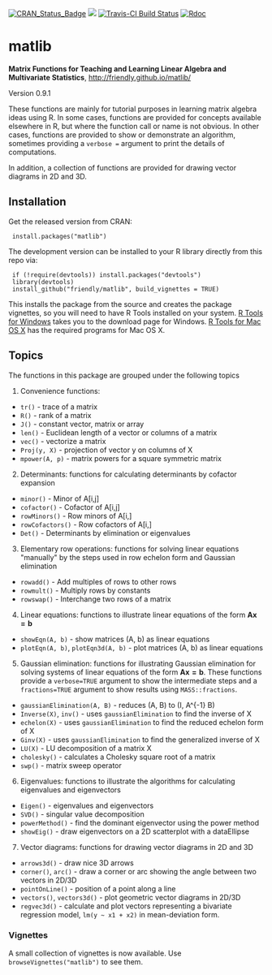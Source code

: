 [![CRAN_Status_Badge](http://www.r-pkg.org/badges/version/matlib)](https://cran.r-project.org/package=matlib)
[![](http://cranlogs.r-pkg.org/badges/grand-total/matlib)](https://cran.r-project.org/package=matlib)
[![Travis-CI Build Status](https://travis-ci.org/friendly/matlib.svg?branch=master)](https://travis-ci.org/friendly/matlib)
[![Rdoc](http://www.rdocumentation.org/badges/version/matlib)](http://www.rdocumentation.org/packages/matlib)

# matlib
**Matrix Functions for Teaching and Learning Linear Algebra and Multivariate Statistics**, http://friendly.github.io/matlib/

Version 0.9.1

These functions are mainly for tutorial purposes in learning matrix algebra
ideas using R. In some cases, functions are provided for concepts available
elsewhere in R, but where the function call or name is not obvious.  In other
cases, functions are provided to show or demonstrate an algorithm, sometimes
providing a `verbose =` argument to print the details of computations.

In addition, a collection of functions are provided for drawing vector diagrams in 2D and 3D.

## Installation

Get the released version from CRAN:

     install.packages("matlib")

The development version can be installed to your R library directly from this repo via:

     if (!require(devtools)) install.packages("devtools")
     library(devtools)
     install_github("friendly/matlib", build_vignettes = TRUE)

This installs the package from the source and creates the package vignettes, 
so you will need to have R Tools installed on your system.  [R Tools for Windows](https://cran.r-project.org/bin/windows/Rtools/)
takes you to the download page for Windows.  [R Tools for Mac OS X](https://cran.r-project.org/bin/macosx/tools/)
has the required programs for Mac OS X.


## Topics
The functions in this package are grouped under the following topics

1. Convenience functions:  

  - `tr()` - trace of a matrix
  - `R()` - rank of a matrix
  - `J()` - constant vector, matrix or array
  - `len()` - Euclidean length of a vector or columns of a matrix
  - `vec()` - vectorize a matrix
  - `Proj(y, X)` - projection of vector y on columns of X
  - `mpower(A, p)` - matrix powers for a square symmetric matrix

2. Determinants: functions for calculating determinants by cofactor expansion

  - `minor()` - Minor of A[i,j]
  - `cofactor()` - Cofactor of A[i,j]
  - `rowMinors()` - Row minors of A[i,]
  - `rowCofactors()` - Row cofactors of A[i,]
  - `Det()` - Determinants by elimination or eigenvalues

3. Elementary row operations: functions for solving linear equations "manually" by the steps used in row echelon form and Gaussian elimination

  - `rowadd()` - Add multiples of rows to other rows
  - `rowmult()` - Multiply rows by constants
  - `rowswap()` - Interchange two rows of a matrix

4. Linear equations: functions to illustrate linear equations of the form $\mathbf{A x = b}$

  - `showEqn(A, b)` - show matrices (A, b) as linear equations
  - `plotEqn(A, b)`, `plotEqn3d(A, b)`  - plot matrices (A, b) as linear equations
  
5. Gaussian elimination: functions for illustrating Gaussian elimination for solving systems of linear equations of the form
$\mathbf{A x = b}$.  These functions provide a `verbose=TRUE` argument to show the intermediate steps
and a `fractions=TRUE` argument to show results using `MASS::fractions`.

  - `gaussianElimination(A, B)` - reduces (A, B) to (I, A^{-1} B)
  - `Inverse(X)`, `inv()` - uses `gaussianElimination` to find the inverse of X
  - `echelon(X)` - uses `gaussianElimination` to find the reduced echelon form of X
  - `Ginv(X)` - uses `gaussianElimination` to find the generalized inverse of X
  - `LU(X)` - LU decomposition of a matrix X
  - `cholesky()` - calculates a Cholesky square root of a matrix
  - `swp()` - matrix sweep operator

6. Eigenvalues: functions to illustrate the algorithms for calculating eigenvalues and eigenvectors

  - `Eigen()` - eigenvalues and eigenvectors
  - `SVD()` - singular value decomposition
  - `powerMethod()` - find the dominant eigenvector using the power method 
  - `showEig()` - draw eigenvectors on a 2D scatterplot with a dataEllipse

7. Vector diagrams: functions for drawing vector diagrams in 2D and 3D

  - `arrows3d()` - draw nice 3D arrows
  - `corner()`, `arc()` -  draw a corner or arc showing the angle between two vectors in 2D/3D
  - `pointOnLine()` - position of a point along a line
  - `vectors()`, `vectors3d()` - plot geometric vector diagrams in 2D/3D 
  - `regvec3d()` - calculate and plot vectors representing a bivariate regression model, `lm(y ~ x1 + x2)` in mean-deviation form.

### Vignettes

A small collection of vignettes is now available.  Use `browseVignettes("matlib")` to see them.

